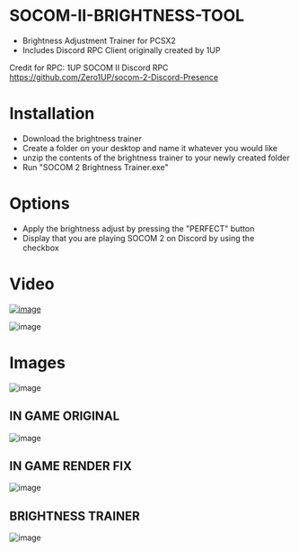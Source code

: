 # SOCOM-II-BRIGHTNESS-TOOL
- Brightness Adjustment Trainer for PCSX2
- Includes Discord RPC Client originally created by 1UP

Credit for RPC: 1UP SOCOM II Discord RPC 
https://github.com/Zero1UP/socom-2-Discord-Presence

# Installation
- Download the brightness trainer
- Create a folder on your desktop and name it whatever you would like
- unzip the contents of the brightness trainer to your newly created folder
- Run "SOCOM 2 Brightness Trainer.exe" 

# Options
- Apply the brightness adjust by pressing the "PERFECT" button
- Display that you are playing SOCOM 2 on Discord by using the checkbox 
# Video
[![image](https://img.youtube.com/vi/oY1GTeTYKqM/0.jpg)](https://www.youtube.com/watch?v=oY1GTeTYKqM)

![image](https://gifmaker.me/files/download/home/20210620/18/6eNiM3gmExsipHalzy6ogy/output_Ve7f55.gif)
# Images
![image](https://user-images.githubusercontent.com/80198020/120259260-9e657e80-c261-11eb-9462-cdfd454e36d4.png)

## IN GAME ORIGINAL 
![image](https://user-images.githubusercontent.com/80198020/120259092-4a5a9a00-c261-11eb-8e87-538fc1550c65.png)

## IN GAME RENDER FIX
![image](https://user-images.githubusercontent.com/80198020/120259123-58101f80-c261-11eb-945c-aa26ec220e4b.png)

## BRIGHTNESS TRAINER
![image](https://user-images.githubusercontent.com/80198020/120258869-d3250600-c260-11eb-95f0-8f43971f4556.png)
